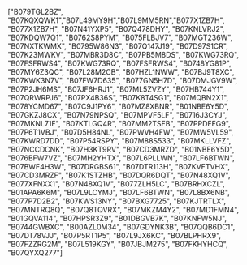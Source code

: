 ["B079TGL2BZ", "B07KQXQWK1","B07L49MY9H","B07L9MM5RN","B077X1ZB7H",
"B077X1ZB7H", "B07N41YXP5", "B07Q478DHY", "B07KNLVRJ2", "B07KDQW7Q1",
"B0762S8PYM", "B075FLBJV7", "B07MGT236W", "B07NXTKWMX", "B0795W86N3",
"B07Q147J19", "B07D97S1CR", "B07K23MWKV", "B07MBR3D8C", "B07PB5M8DS",
"B07KWG73RQ", "B07FSFRWS4", "B07KWG73RQ", "B07FSFRWS4", "B0748YG81P",
"B07MY6Z3QC", "B07L28M2CB", "B07HZL1NWW", "B07BJ9T8XC", "B07KWK3N7V",
"B07FW7D635", "B077GN5H7D", "B07DMJGV9W", "B07P2JH6MS", "B07JF6HRJ1",
"B07ML5ZVZY", "B07HB744Y1", "B07QRWRPJ6", "B07PX4B36S", "B07K8T4SG1",
"B07MQBN2X1", "B078YCMD67", "B07C9J1PY6", "B07MZ8XBNR", "B01NBE6Y5D",
"B07GKZJ8CX", "B07N79NPSQ", "B07MPVF5LF", "B0716J3CYJ", "B07MKNL71F",
"B07KTLGQ4R", "B07MM2TSFB", "B07PPDFFG9", "B07P6T1VBJ", "B07D5H84NL",
"B07PWVH4FW", "B07MW5VL59", "B07KWRD7DD", "B07P54RSPY", "B07M88S533",
"B07MKLLVFZ", "B07NCCDCNK", "B07H3KT9RV", "B07CD3MRZD", "B01NBE6Y5D",
"B076BFW7VZ", "B07MH2YHTX", "B07L6PLLWN", "B07LF6BTWN", "B07BWF4H3W",
"B07DRGBS61", "B07DTR113H", "B07KVFTVHX", "B07CD3MRZF", "B07K1STZHB",
"B07DQR6DQT", "B07N48XQ1V", "B077XFNXX1", "B07N48XQ1V", "B077ZLH5LC",
"B07BRHXCZL", "B01APA6K6M", "B07L9LCYMJ", "B07LF6BTWN", "B07L8BX6NB",
"B077P7D2B2", "B07KWS13NY", "B07BXG7725", "B07KJTRTLX", "B07MNTRQ8Q",
"B07Q8TQVRX", "B07MKZM4Y2", "B07MD1FMN4", "B01GQVA114", "B07HPSR3Z9",
"B01DBGVB7K", "B07KNFW5NJ", "B0744GWBXC", "B00AZL0M34", "B07GDYNK3B",
"B07QQB6DC1", "B07DT78VJJ", "B07P5RT1P5", "B07L9JX6KC", "B07BLPHRX9",
"B07FZZRG2M", "B07L519KGY", "B07JBJM275", "B07FKHYHCQ", "B07QYXQ277"]